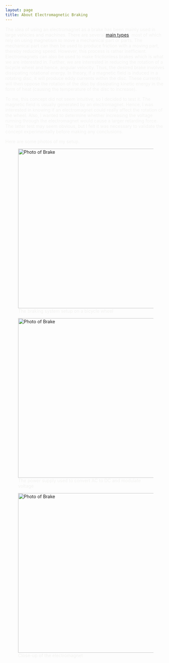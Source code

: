 ```yaml
---
layout: page
title: About Electromagnetic Braking
---
```

<span style="color:#f2f2f0">The idea of using an electromagnet as a brake has been mainly used in large vehicles and machines. There are several [main types](https://en.wikipedia.org/wiki/Electromagnetic_brake), most of which rely on using magnetism to move a mechanical part or parts. The mechanical part can then be used to produce friction with a moving part, thereby reducing speed. However, this process is rather inefficient. Electromagnets can also be used to make frictionless brakes which is what we are interested in. Further, we are interested in reducing the rotation of a bicycle wheel and hence, angular velocity. Thus, the desired brake involves dissipating rotational energy. In theory, if a magnetic field is induced in a rotating disc, it will produce eddy currents within the disc. These currents will then oppose the rotation of the disc by dissipating kinetic energy in the form of heat (causing the temperature of the disc to increase).</span>

<span style="color:#f2f2f0">To me, this concept did not seem intuitive, so I decided to test it. The magnetic field is usually generated by an electromagnet. Hence, I was interested in knowing if an electromagnet could really affect the rotation of the wheel. Also, I wanted to determine whether increasing the voltage running through the electromagnet would cause a larger retarding force. The latter test may seem obvious, but I felt it was necessary to validate the concept experimentally before making any conclusions.</span>

<span style="color:#f2f2f0">Here are some photos of my setup.</span>

<figure>
  <img src="https://raw.githubusercontent.com/cakoch10/cakoch10.github.io/master/public/main.jpg" alt="Photo of Brake" style="width: 500px;" />
  <figcaption><span style="color:#f2f2f0">The braking system setup on a bicycle wheel</span></figcaption>
</figure>

<figure>
  <img src="https://raw.githubusercontent.com/cakoch10/cakoch10.github.io/master/public/power.jpg" alt="Photo of Brake" style="width: 500px;" />
  <figcaption><span style="color:#f2f2f0">The power supply used to convert AC to DC and modulate voltage</span></figcaption>
</figure>

<figure>
  <img src="https://raw.githubusercontent.com/cakoch10/cakoch10.github.io/master/public/diagram.jpg" alt="Photo of Brake" style="width: 500px;" />
  <figcaption><span style="color:#f2f2f0">Close-up of the electromagnet</span></figcaption>
</figure>
